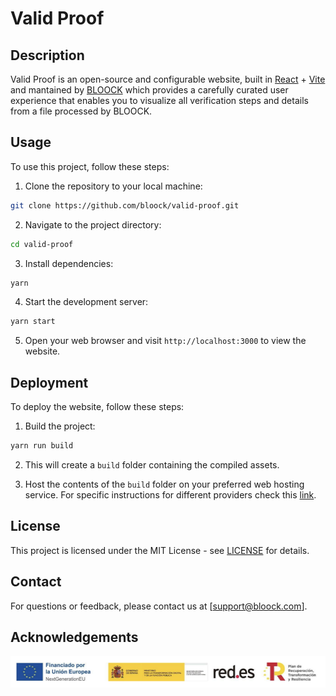 # Valid Proof

## Description

Valid Proof is an open-source and configurable website, built in [React](https://react.dev/) + [Vite](https://vitejs.dev/) and mantained by [BLOOCK](https://www.bloock.com/) which provides a carefully curated user experience that enables you to visualize all verification steps and details from a file processed by BLOOCK.

## Usage

To use this project, follow these steps:

1. Clone the repository to your local machine:

```bash
git clone https://github.com/bloock/valid-proof.git
```

2. Navigate to the project directory:

```bash
cd valid-proof
```

3. Install dependencies:

```bash
yarn
```

4. Start the development server:

```bash
yarn start
```

5. Open your web browser and visit `http://localhost:3000` to view the website.

## Deployment

To deploy the website, follow these steps:

1. Build the project:

```bash
yarn run build
```

2. This will create a `build` folder containing the compiled assets.

3. Host the contents of the `build` folder on your preferred web hosting service. For specific instructions for different providers check this [link](https://vitejs.dev/guide/static-deploy).

## License

This project is licensed under the MIT License - see [LICENSE](LICENSE) for details.

## Contact

For questions or feedback, please contact us at [support@bloock.com].

## Acknowledgements

![RED.ES](/public/logos-redes.png)